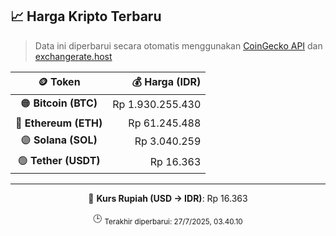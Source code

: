 

<!-- HARGA_KRIPTO -->
## 📈 Harga Kripto Terbaru

> Data ini diperbarui secara otomatis menggunakan [CoinGecko API](https://www.coingecko.com/) dan [exchangerate.host](https://exchangerate.host/)

<div align="center">

| 🪙 Token | 💰 Harga (IDR) |
|:------:|---------------:|
| 🟠 **Bitcoin (BTC)**   | Rp 1.930.255.430 |
| 🔵 **Ethereum (ETH)**  | Rp 61.245.488 |
| 🟣 **Solana (SOL)**    | Rp 3.040.259 |
| 🟢 **Tether (USDT)**   | Rp 16.363 |

---

💱 **Kurs Rupiah (USD → IDR)**: Rp 16.363

🕒 <sub>Terakhir diperbarui: 27/7/2025, 03.40.10</sub>

</div>
<!-- /HARGA_KRIPTO -->